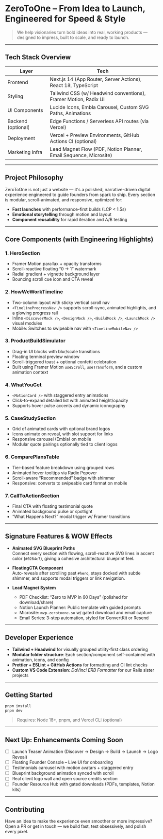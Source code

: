
# **ZeroToOne** – From Idea to Launch, Engineered for Speed & Style

> We help visionaries turn bold ideas into real, working products — designed to impress, built to scale, and ready to launch.

---

## **Tech Stack Overview**

| Layer            | Tech                                                                 |
|------------------|----------------------------------------------------------------------|
| Frontend         | Next.js 14 (App Router, Server Actions), React 18, TypeScript        |
| Styling          | Tailwind CSS (w/ Headwind conventions), Framer Motion, Radix UI      |
| UI Components    | Lucide Icons, Embla Carousel, Custom SVG Paths, Animations           |
| Backend (optional)| Edge Functions / Serverless API routes (via Vercel)                  |
| Deployment       | Vercel + Preview Environments, GitHub Actions CI (optional)          |
| Marketing Infra  | Lead Magnet Flow (PDF, Notion Planner, Email Sequence, Microsite)    |

---

## **Project Philosophy**

ZeroToOne is not just a website — it's a polished, narrative-driven digital experience engineered to guide founders from spark to ship. Every section is modular, scroll-animated, and responsive, optimized for:

- **Fast launches** with performance-first builds (LCP < 1.5s)
- **Emotional storytelling** through motion and layout
- **Component reusability** for rapid iteration and A/B testing

---

## **Core Components (with Engineering Highlights)**

### 1. **HeroSection**
- Framer Motion parallax + opacity transforms
- Scroll-reactive floating “0 → 1” watermark
- Radial gradient + vignette background layer
- Bouncing scroll cue icon and CTA reveal

### 2. **HowWeWorkTimeline**
- Two-column layout with sticky vertical scroll nav
- `<TimelineProgressNav />` supports scroll-sync, animated highlights, and a glowing progress rail
- Inline `<DiscoverMock />`, `<DesignMock />`, `<BuildMock />`, `<LaunchMock />` visual modules
- Mobile: Switches to swipeable nav with `<TimelineMobileNav />`

### 3. **ProductBuildSimulator**
- Drag-in UI blocks with blur/scale transitions
- Floating terminal preview window
- Scroll-triggered toast + optional confetti celebration
- Built using Framer Motion `useScroll`, `useTransform`, and a custom animation context

### 4. **WhatYouGet**
- `<MotionCard />` with staggered entry animations
- Click-to-expand detailed list with animated height/opacity
- Supports hover pulse accents and dynamic iconography

### 5. **CaseStudySection**
- Grid of animated cards with optional brand logos
- Icons animate on reveal, with slot support for links
- Responsive carousel (Embla) on mobile
- Modular quote pairings optionally tied to client logos

### 6. **ComparePlansTable**
- Tier-based feature breakdown using grouped rows
- Animated hover tooltips via Radix Popover
- Scroll-aware “Recommended” badge with shimmer
- Responsive: converts to swipeable card format on mobile

### 7. **CallToActionSection**
- Final CTA with floating testimonial quote
- Animated background pulse or spotlight
- “What Happens Next?” modal trigger w/ Framer transitions

---

## **Signature Features & WOW Effects**

- **Animated SVG Blueprint Paths**  
  Connect every section with flowing, scroll-reactive SVG lines in accent color (`#0284c7`), giving a cohesive architectural blueprint feel.

- **FloatingCTA Component**  
  Auto-reveals after scrolling past `#hero`, stays docked with subtle shimmer, and supports modal triggers or link navigation.

- **Lead Magnet System**  
  - PDF Checklist: “Zero to MVP in 60 Days” (polished for download/share)
  - Notion Launch Planner: Public template with guided prompts
  - Microsite: `mvp.zerotoone.so` w/ gated download and email capture
  - Email Series: 3-step automation, styled for ConvertKit or Resend

---

## **Developer Experience**

- **Tailwind + Headwind** for visually grouped utility-first class ordering
- **Modular folder structure**: Each section/component self-contained with animation, icons, and config
- **Prettier + ESLint + GitHub Actions** for formatting and CI lint checks
- **Custom VS Code Extension**: _DaVinci ERB Formatter_ for our Rails sister projects

---

## **Getting Started**

```bash
pnpm install
pnpm dev
```

> Requires: Node 18+, pnpm, and Vercel CLI (optional)

---

## **Next Up: Enhancements Coming Soon**

- [ ] Launch Teaser Animation (Discover → Design → Build → Launch → Logo Reveal)
- [ ] Floating Founder Console – Live UI for onboarding
- [ ] Testimonials carousel with motion avatars + staggered entry
- [ ] Blueprint background animation synced with scroll
- [ ] Real client logo wall and open source credits section
- [ ] Founder Resource Hub with gated downloads (PDFs, templates, Notion kits)

---

## **Contributing**

Have an idea to make the experience even smoother or more impressive?  
Open a PR or get in touch — we build fast, test obsessively, and polish every pixel.